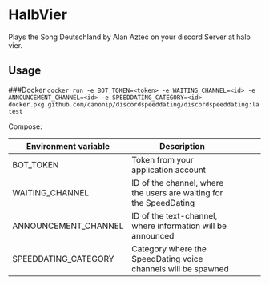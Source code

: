 # HalbVier

Plays the Song Deutschland by Alan Aztec on your discord Server at halb vier.

## Usage
###Docker
```docker run -e BOT_TOKEN=<token> -e WAITING_CHANNEL=<id> -e ANNOUNCEMENT_CHANNEL=<id> -e SPEEDDATING_CATEGORY=<id> docker.pkg.github.com/canonip/discordspeeddating/discordspeeddating:latest ```

Compose:

| Environment variable | Description                                              |   |   |   |
|----------------------|----------------------------------------------------------|---|---|---|
| BOT_TOKEN            | Token from your application account                      |   |   |   |
| WAITING_CHANNEL      | ID of the channel, where the users are waiting for the SpeedDating        |   |   |   |
| ANNOUNCEMENT_CHANNEL | ID of the text-channel, where information will be announced |   |   |   |
| SPEEDDATING_CATEGORY | Category where the SpeedDating voice channels will be spawned |   |   |   |